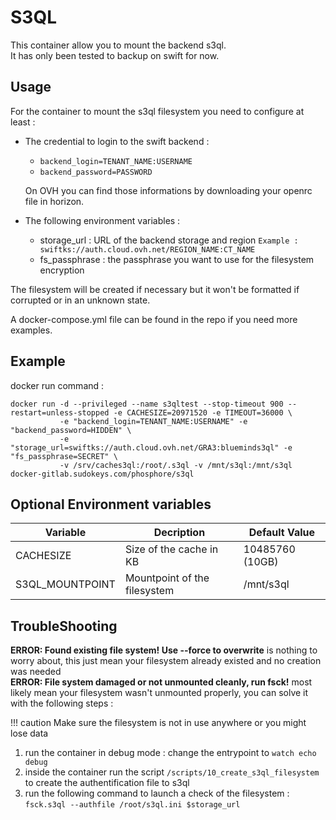 # S3QL

This container allow you to mount the backend s3ql.<br>
It has only been tested to backup on swift for now.


## Usage

For the container to mount the s3ql filesystem you need to configure at least :
 
* The credential to login to the swift backend :
  * ```backend_login=TENANT_NAME:USERNAME```
  * ```backend_password=PASSWORD```
  
  On OVH you can find those informations by downloading your openrc file in horizon.

* The following environment variables :
  * storage_url : URL of the backend storage and region ```Example : swiftks://auth.cloud.ovh.net/REGION_NAME:CT_NAME```
  * fs_passphrase : the passphrase you want to use for the filesystem encryption



The filesystem will be created if necessary but it won't be formatted if corrupted or in an unknown state.


A docker-compose.yml file can be found in the repo if you need more examples.
## Example 

docker run command :
```
docker run -d --privileged --name s3qltest --stop-timeout 900 --restart=unless-stopped -e CACHESIZE=20971520 -e TIMEOUT=36000 \
           -e "backend_login=TENANT_NAME:USERNAME" -e "backend_password=HIDDEN" \
           -e "storage_url=swiftks://auth.cloud.ovh.net/GRA3:blueminds3ql" -e "fs_passphrase=SECRET" \
           -v /srv/caches3ql:/root/.s3ql -v /mnt/s3ql:/mnt/s3ql docker-gitlab.sudokeys.com/phosphore/s3ql
```

## Optional Environment variables       

Variable | Decription | Default Value
------------ | ------------- | ------------
CACHESIZE | Size of the cache in KB  | 10485760 (10GB)
S3QL_MOUNTPOINT | Mountpoint of the filesystem  | /mnt/s3ql


## TroubleShooting

**ERROR: Found existing file system! Use --force to overwrite** is nothing to worry about, this just mean your filesystem already existed and no creation was needed <br>
**ERROR: File system damaged or not unmounted cleanly, run fsck!** most likely mean your filesystem wasn't unmounted properly, you can solve it with the following steps :


!!! caution
    Make sure the filesystem is not in use anywhere or you might lose data

  1) run the container in debug mode : change the entrypoint to ```watch echo debug```
  2) inside the container run the script ```/scripts/10_create_s3ql_filesystem``` to create the authentification file to s3ql
  3) run the following command to launch a check of the filesystem : ```fsck.s3ql --authfile /root/s3ql.ini $storage_url```

